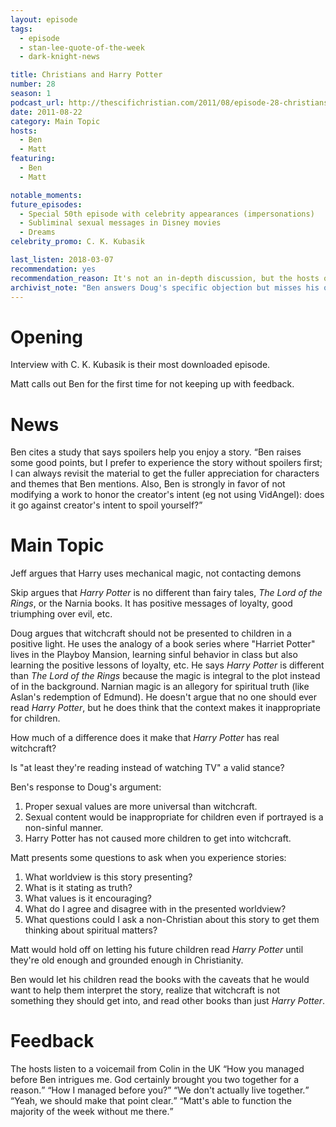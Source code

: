 ```yaml
---
layout: episode
tags:
  - episode
  - stan-lee-quote-of-the-week
  - dark-knight-news

title: Christians and Harry Potter
number: 28
season: 1
podcast_url: http://thescifichristian.com/2011/08/episode-28-christians-and-harry-potter/
date: 2011-08-22
category: Main Topic
hosts:
  - Ben
  - Matt
featuring: 
  - Ben
  - Matt

notable_moments:
future_episodes: 
  - Special 50th episode with celebrity appearances (impersonations)
  - Subliminal sexual messages in Disney movies
  - Dreams
celebrity_promo: C. K. Kubasik

last_listen: 2018-03-07
recommendation: yes
recommendation_reason: It's not an in-depth discussion, but the hosts offer a balanced take and raise some great thinking points.
archivist_note: "Ben answers Doug's specific objection but misses his overall point: Doug doesn't want his children to read about a school that teaches the main characters to sin. The \"Harriet Potter\" example is the extreme, but what about a School of Lying, a School of Theft, or a School of Blasphemy? Would those be OK because they wouldn't affect children or encourage poor behavior, or not OK because of the wrong activities presented as normal and good? Personally, I think I would be OK with it only if I read or watched with my children and could talk it through with them."
---
```

# Opening
Interview with C. K. Kubasik is their most downloaded episode.

Matt calls out Ben for the first time for not keeping up with feedback. 



# News
Ben cites a study that says spoilers help you enjoy a story. <q class="archivist">Ben raises some good points, but I prefer to experience the story without spoilers first; I can always revisit the material to get the fuller appreciation for characters and themes that Ben mentions. Also, Ben is strongly in favor of not modifying a work to honor the creator's intent (eg not using VidAngel): does it go against creator's intent to spoil yourself?</q>



# Main Topic
Jeff argues that Harry uses mechanical magic, not contacting demons

Skip argues that <i class="work-title">Harry Potter</i> is no different than fairy tales, <i class="work-title">The Lord of the Rings</i>, or the Narnia books. It has positive messages of loyalty, good triumphing over evil, etc.

Doug argues that witchcraft should not be presented to children in a positive light. He uses the analogy of a book series where "Harriet Potter" lives in the Playboy Mansion, learning sinful behavior in class but also learning the positive lessons of loyalty, etc. He says <i class="work-title">Harry Potter</i> is different than <i class="work-title">The Lord of the Rings</i> because the magic is integral to the plot instead of in the background. Narnian magic is an allegory for spiritual truth (like Aslan's redemption of Edmund). He doesn't argue that no one should ever read <i class="work-title">Harry Potter</i>, but he does think that the context makes it inappropriate for children. 

How much of a difference does it make that <i class="work-title">Harry Potter</i> has real witchcraft? 

Is "at least they're reading instead of watching TV" a valid stance? 

Ben's response to Doug's argument:

1. Proper sexual values are more universal than witchcraft.
2. Sexual content would be inappropriate for children even if portrayed is a non-sinful manner.
3. Harry Potter has not caused more children to get into witchcraft.

Matt presents some questions to ask when you experience stories:

1. What worldview is this story presenting? 
2. What is it stating as truth?
3. What values is it encouraging? 
4. What do I agree and disagree with in the presented worldview?
5. What questions could I ask a non-Christian about this story to get them thinking about spiritual matters?

Matt would hold off on letting his future children read <i class="work-title">Harry Potter</i> until they're old enough and grounded enough in Christianity.

Ben would let his children read the books with the caveats that he would want to help them interpret the story, realize that witchcraft is not something they should get into, and read other books than just <i class="work-title">Harry Potter</i>.



# Feedback
<div class="quote">
  <span class="quote-context tag is-size-6">The hosts listen to a voicemail from Colin in the UK</span>
  <q data-name="Colin">How you managed before Ben intrigues me. God certainly brought you two together for a reason.</q>
  <q class="matt">How I managed before you?</q>
  <q class="ben">We don't actually live together.</q>
  <q class="matt">Yeah, we should make that point clear.</q>
  <q class="ben">Matt's able to function the majority of the week without me there.</q>
</div>